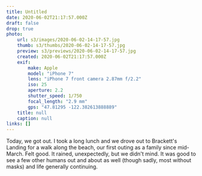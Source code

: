```yaml
---
title: Untitled
date: 2020-06-02T21:17:57.000Z
draft: false
drop: true
photo:
    url: s3/images/2020-06-02-14-17-57.jpg
    thumb: s3/thumbs/2020-06-02-14-17-57.jpg
    preview: s3/previews/2020-06-02-14-17-57.jpg
    created: 2020-06-02T21:17:57.000Z
    exif:
        make: Apple
        model: "iPhone 7"
        lens: "iPhone 7 front camera 2.87mm f/2.2"
        iso: 25
        aperture: 2.2
        shutter_speed: 1/750
        focal_length: "2.9 mm"
        gps: "47.81295 -122.382613888889"
    title: null
    caption: null
links: []
---
```


Today, we got out. I took a long lunch and we drove out to Brackett's Landing for a walk along the beach, our first outing as a family since mid-March. Felt good. It rained, unexpectedly, but we didn't mind. It was good to see a few other humans out and about as well (though sadly, most without masks) and life generally continuing.
